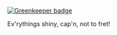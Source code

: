 

[![Greenkeeper badge](https://badges.greenkeeper.io/dbmedialab/shiny.svg)](https://greenkeeper.io/)

Ev'rythings shiny, cap'n, not to fret!
